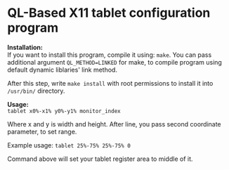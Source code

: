 <h1>QL-Based X11 tablet configuration program</h1>

<b>Installation:</b>
<br>If you want to install this program, compile it using: `make`.
You can pass additional argument `QL_METHOD=LINKED` for make, to compile program using default dynamic liblaries' link method.

After this step, write `make install` with root permissions to install it into `/usr/bin/` directory.


<b>Usage:</b>
<br>`tablet x0%-x1% y0%-y1% monitor_index`

Where x and y is width and height.
After line, you pass second coordinate parameter, to set range.

Example usage:
`tablet 25%-75% 25%-75% 0`

Command above will set your tablet register area to middle of it.